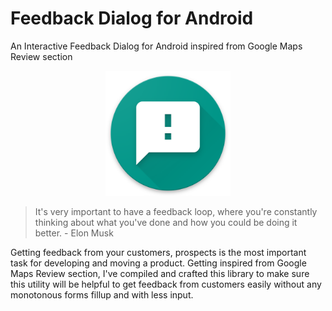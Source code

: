 # Feedback Dialog for Android
An Interactive Feedback Dialog for Android inspired from Google Maps Review section

<p align="center">
<img src="/screenshots/logo.png?raw=true" width="200" >
</p>

> It's very important to have a feedback loop, where you're constantly thinking about what you've done and how you could be doing it better. - Elon Musk


Getting feedback from your customers, prospects is the most important task for developing and moving a product. Getting inspired from Google Maps Review section, I've compiled and crafted this library to make sure this utility will be helpful to get feedback from customers easily without any monotonous forms fillup and with less input.
